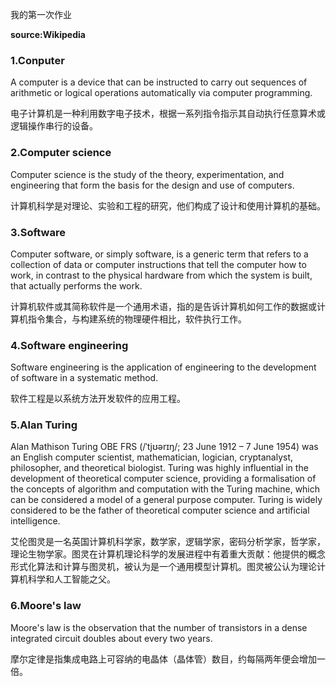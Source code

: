 我的第一次作业

**source:Wikipedia**
### 1.Conputer

A computer is a device that can be instructed to carry out sequences of arithmetic or logical operations automatically via computer programming.

电子计算机是一种利用数字电子技术，根据一系列指令指示其自动执行任意算术或逻辑操作串行的设备。

### 2.Computer science

Computer science is the study of the theory, experimentation, and engineering that form the basis for the design and use of computers. 

计算机科学是对理论、实验和工程的研究，他们构成了设计和使用计算机的基础。
### 3.Software

Computer software, or simply software, is a generic term that refers to a collection of data or computer instructions that tell the computer how to work, in contrast to the physical hardware from which the system is built, that actually performs the work. 

计算机软件或其简称软件是一个通用术语，指的是告诉计算机如何工作的数据或计算机指令集合，与构建系统的物理硬件相比，软件执行工作。
### 4.Software engineering

Software engineering is the application of engineering to the development of software in a systematic method.

软件工程是以系统方法开发软件的应用工程。

### 5.Alan Turing

Alan Mathison Turing OBE FRS (/ˈtjʊərɪŋ/; 23 June 1912 – 7 June 1954) was an English computer scientist, mathematician, logician, cryptanalyst, philosopher, and theoretical biologist. Turing was highly influential in the development of theoretical computer science, providing a formalisation of the concepts of algorithm and computation with the Turing machine, which can be considered a model of a general purpose computer. Turing is widely considered to be the father of theoretical computer science and artificial intelligence.

艾伦图灵是一名英国计算机科学家，数学家，逻辑学家，密码分析学家，哲学家，理论生物学家。图灵在计算机理论科学的发展进程中有着重大贡献：他提供的概念形式化算法和计算与图灵机，被认为是一个通用模型计算机。图灵被公认为理论计算机科学和人工智能之父。

### 6.Moore's law

Moore's law is the observation that the number of transistors in a dense integrated circuit doubles about every two years. 

摩尔定律是指集成电路上可容纳的电晶体（晶体管）数目，约每隔两年便会增加一倍。